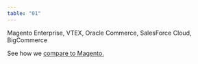 ```yaml
---
table: "01"
---
```

Magento Enterprise, VTEX, Oracle Commerce, SalesForce Cloud, BigCommerce

See how we [compare to Magento.](#)
